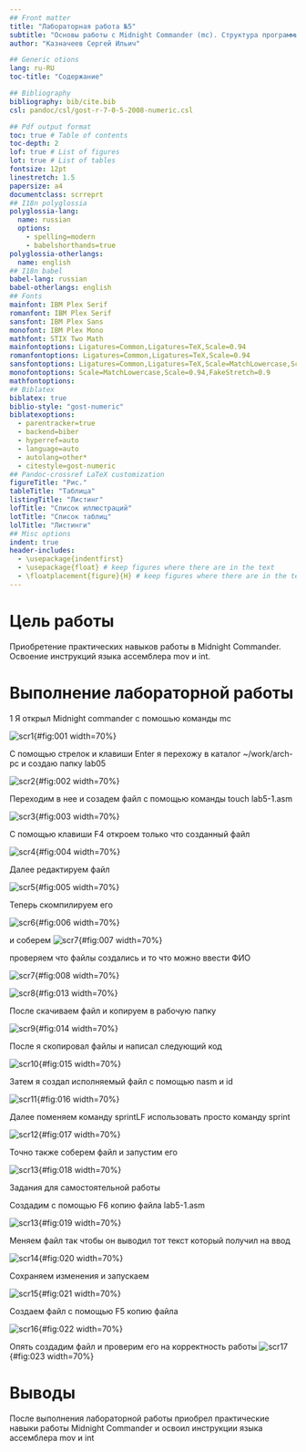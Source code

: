 ```yaml
---
## Front matter
title: "Лабораторная работа №5"
subtitle: "Основы работы с Midnight Commander (mc). Структура программы на языке ассемблера NASM. Системные вызовы в ОС GNU Linux"
author: "Казначеев Сергей Ильич"

## Generic otions
lang: ru-RU
toc-title: "Содержание"

## Bibliography
bibliography: bib/cite.bib
csl: pandoc/csl/gost-r-7-0-5-2008-numeric.csl

## Pdf output format
toc: true # Table of contents
toc-depth: 2
lof: true # List of figures
lot: true # List of tables
fontsize: 12pt
linestretch: 1.5
papersize: a4
documentclass: scrreprt
## I18n polyglossia
polyglossia-lang:
  name: russian
  options:
	- spelling=modern
	- babelshorthands=true
polyglossia-otherlangs:
  name: english
## I18n babel
babel-lang: russian
babel-otherlangs: english
## Fonts
mainfont: IBM Plex Serif
romanfont: IBM Plex Serif
sansfont: IBM Plex Sans
monofont: IBM Plex Mono
mathfont: STIX Two Math
mainfontoptions: Ligatures=Common,Ligatures=TeX,Scale=0.94
romanfontoptions: Ligatures=Common,Ligatures=TeX,Scale=0.94
sansfontoptions: Ligatures=Common,Ligatures=TeX,Scale=MatchLowercase,Scale=0.94
monofontoptions: Scale=MatchLowercase,Scale=0.94,FakeStretch=0.9
mathfontoptions:
## Biblatex
biblatex: true
biblio-style: "gost-numeric"
biblatexoptions:
  - parentracker=true
  - backend=biber
  - hyperref=auto
  - language=auto
  - autolang=other*
  - citestyle=gost-numeric
## Pandoc-crossref LaTeX customization
figureTitle: "Рис."
tableTitle: "Таблица"
listingTitle: "Листинг"
lofTitle: "Список иллюстраций"
lotTitle: "Список таблиц"
lolTitle: "Листинги"
## Misc options
indent: true
header-includes:
  - \usepackage{indentfirst}
  - \usepackage{float} # keep figures where there are in the text
  - \floatplacement{figure}{H} # keep figures where there are in the text
---
```


# Цель работы
Приобретение практических навыков работы в Midnight Commander. Освоение инструкций
языка ассемблера mov и int.

# Выполнение лабораторной работы
1 Я открыл Midnight commander с помошью команды mc 

![scr1](image/01.png){#fig:001 width=70%}

С помощью стрелок и клавиши Enter я перехожу в каталог ~/work/arch-pc и создаю папку lab05

![scr2](image/02.png){#fig:002 width=70%}

Переходим в нее и созадем файл с помощью команды touch lab5-1.asm

![scr3](image/03.png){#fig:003 width=70%}

С помощью клавиши F4 откроем только что созданный файл
 
![scr4](image/04.png){#fig:004 width=70%}

Далее редактируем файл

![scr5](image/05.png){#fig:005 width=70%}

Теперь скомпилируем его 

![scr6](image/06.png){#fig:006 width=70%}

и соберем 
![scr7](image/07.png){#fig:007 width=70%}

проверяем что файлы создались и то что можно ввести ФИО

![scr7](image/08.png){#fig:008 width=70%}

![scr8](image/13.png){#fig:013 width=70%}

После скачиваем файл и копируем в рабочую папку 

![scr9](image/14.png){#fig:014 width=70%}

После я скопировал файлы и написал следующий код 

![scr10](image/15.png){#fig:015 width=70%}

Затем я создал исполняемый файл с помощью  nasm и id
 
![scr11](image/16.png){#fig:016 width=70%}

Далее поменяем команду sprintLF использовать просто команду sprint

![scr12](image/17.png){#fig:017 width=70%}

Точно также соберем файл и запустим его

![scr13](image/18.png){#fig:018 width=70%}

Задания для самостоятельной работы 

Создадим с помощью F6 копию файла lab5-1.asm

![scr13](image/19.png){#fig:019 width=70%}

Меняем файл так чтобы он выводил тот текст который получил на ввод 

![scr14](image/20.png){#fig:020 width=70%}

Сохраняем изменения и запускаем 

![scr15](image/21.png){#fig:021 width=70%}

Создаем файл с помощью F5 копию файла

![scr16](image/22.png){#fig:022 width=70%}

Опять создадим файл и проверим его на корректность работы 
![scr17](image/23.png){#fig:023 width=70%}


# Выводы
После выполнения лабораторной работы приобрел практические навыки работы Midnight Commander  и освоил инструкции языка ассемблера mov и int
